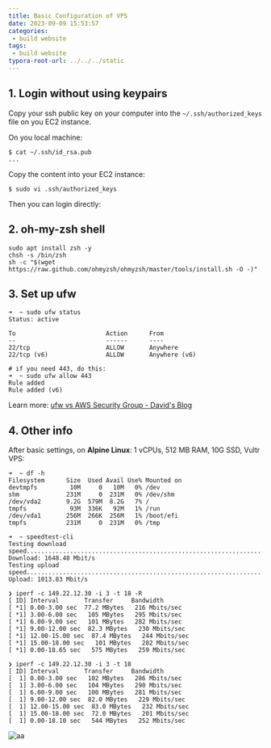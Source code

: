 ```yaml
---
title: Basic Configuration of VPS
date: 2023-09-09 15:53:57
categories:
 - build website
tags:
 - build website
typora-root-url: ../../../static
---
```


## 1. Login without using keypairs

Copy your ssh public key on your computer into the `~/.ssh/authorized_keys` file on you EC2 instance. 

On you local machine:

```shell
$ cat ~/.ssh/id_rsa.pub 
...
```

Copy the content into your EC2 instance:

```shell
$ sudo vi .ssh/authorized_keys
```

Then you can login directly:

## 2. oh-my-zsh shell

```shell
sudo apt install zsh -y
chsh -s /bin/zsh
sh -c "$(wget https://raw.github.com/ohmyzsh/ohmyzsh/master/tools/install.sh -O -)"
```

## 3. Set up ufw 

```shell
➜  ~ sudo ufw status
Status: active

To                         Action      From
--                         ------      ----
22/tcp                     ALLOW       Anywhere
22/tcp (v6)                ALLOW       Anywhere (v6)

# if you need 443, do this:
➜  ~ sudo ufw allow 443
Rule added
Rule added (v6)
```

Learn more: [ufw vs AWS Security Group - David's Blog](https://davidzhu.xyz/post/build-website/006-ufw-aws-sg/)

## 4. Other info

After basic settings, on **Alpine Linux**: 1 vCPUs, 512 MB RAM, 10G SSD, Vultr VPS:

```
➜  ~ df -h
Filesystem      Size  Used Avail Use% Mounted on
devtmpfs         10M     0   10M   0% /dev
shm             231M     0  231M   0% /dev/shm
/dev/vda2       9.2G  579M  8.2G   7% /
tmpfs            93M  336K   92M   1% /run
/dev/vda1       256M  266K  256M   1% /boot/efi
tmpfs           231M     0  231M   0% /tmp

➜  ~ speedtest-cli
Testing download speed................................................................................
Download: 1648.48 Mbit/s
Testing upload speed......................................................................................................
Upload: 1013.83 Mbit/s

❯ iperf -c 149.22.12.30 -i 3 -t 18 -R
[ ID] Interval       Transfer     Bandwidth
[ *1] 0.00-3.00 sec  77.2 MBytes   216 Mbits/sec
[ *1] 3.00-6.00 sec   105 MBytes   295 Mbits/sec
[ *1] 6.00-9.00 sec   101 MBytes   282 Mbits/sec
[ *1] 9.00-12.00 sec  82.3 MBytes   230 Mbits/sec
[ *1] 12.00-15.00 sec  87.4 MBytes   244 Mbits/sec
[ *1] 15.00-18.00 sec   101 MBytes   282 Mbits/sec
[ *1] 0.00-18.65 sec   575 MBytes   259 Mbits/sec

❯ iperf -c 149.22.12.30 -i 3 -t 18
[ ID] Interval       Transfer     Bandwidth
[  1] 0.00-3.00 sec   102 MBytes   286 Mbits/sec
[  1] 3.00-6.00 sec   104 MBytes   290 Mbits/sec
[  1] 6.00-9.00 sec   100 MBytes   281 Mbits/sec
[  1] 9.00-12.00 sec  82.0 MBytes   229 Mbits/sec
[  1] 12.00-15.00 sec  83.0 MBytes   232 Mbits/sec
[  1] 15.00-18.00 sec  72.0 MBytes   201 Mbits/sec
[  1] 0.00-18.10 sec   544 MBytes   252 Mbits/sec
```

![aa](/005-vps-basic-config/aa.png)
